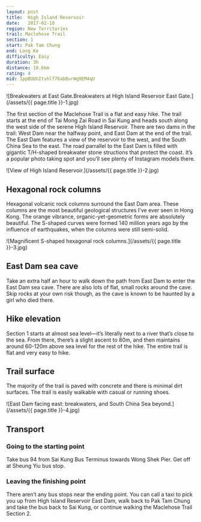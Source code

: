 ```yaml
---
layout: post
title:  High Island Reservoir
date:   2017-02-10
region: New Territories
trail: Maclehose Trail
section: 1
start: Pak Tam Chung
end: Long Ke
difficulty: Easy
duration: 3h
distance: 10.6km
rating: 4
mid: 1ppBUUGItvhlf76abBurWg9EM4qU
---
```

![Breakwaters at East Gate.Breakwaters at High Island Reservoir East Gate.](/assets/{{ page.title }}-1.jpg)

The first section of the Maclehose Trail is a flat and easy hike. The trail starts at the end of Tai Mong Zai Road in Sai Kung and heads south along the west side of the serene High Island Reservoir. There are two dams in the trail: West Dam near the halfway point, and East Dam at the end of the trail. The East Dam features a view of the reservoir to the west, and the South China Sea to the east. The road parrallel to the East Dam is filled with gigantic T/H-shaped breakwater stone structions that protect the coast. It’s a popular photo taking spot and you’ll see plenty of Instagram models there.

![View of High Island Reservoir.](/assets/{{ page.title }}-2.jpg)

## Hexagonal rock columns

Hexagonal volcanic rock columns surround the East Dam area. These columns are the most beautiful geological structures I’ve ever seen in Hong Kong. The orange vibrance, organic-yet-geometric forms are absolutely beautiful. The S-shaped curves were formed 140 million years ago by the influence of earthquakes, when the columns were still semi-solid.

![Magnificent S-shaped hexagonal rock columns.](/assets/{{ page.title }}-3.jpg)

## East Dam sea cave

Take an extra half an hour to walk down the path from East Dam to enter the East Dam sea cave. There are also lots of flat, small rocks around the cave. Skip rocks at your own risk though, as the cave is known to be haunted by a girl who died there.

## Hike elevation

Section 1 starts at almost sea level—it’s literally next to a river that’s close to the sea. From there, there’s a slight ascent to 80m, and then maintains around 60-120m above sea level for the rest of the hike. The entire trail is flat and very easy to hike. 

## Trail surface

The majority of the trail is paved with concrete and there is minimal dirt surfaces. The trail is easily walkable with casual or running shoes.

![East Dam facing east: breakwaters, and South China Sea beyond.](/assets/{{ page.title }}-4.jpg)

## Transport

### Going to the starting point

Take bus 94 from Sai Kung Bus Terminus towards Wong Shek Pier. Get off at Sheung Yiu bus stop.

### Leaving the finishing point

There aren’t any bus stops near the ending point. You can call a taxi to pick you up from High Island Reservoir East Dam, walk back to Pak Tam Chung and take the bus back to Sai Kung, or continue walking the Maclehose Trail Section 2.
